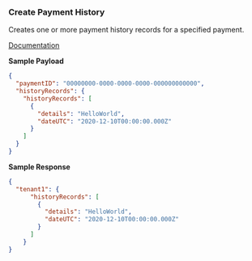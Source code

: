 ### Create Payment History

Creates one or more payment history records for a specified payment.

[Documentation](https://xeroapi.github.io/xero-node/accounting/index.html#api-Accounting-createPaymentHistory)

**Sample Payload**
```json
{
  "paymentID": "00000000-0000-0000-0000-000000000000",
  "historyRecords": {
    "historyRecords": [
      {
        "details": "HelloWorld",
        "dateUTC": "2020-12-10T00:00:00.000Z"
      }
    ]
  }
}
```

**Sample Response**
```json
{
  "tenant1": {
      "historyRecords": [
        {
          "details": "HelloWorld",
          "dateUTC": "2020-12-10T00:00:00.000Z"
        }
      ]
    }
}
```
